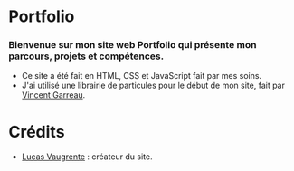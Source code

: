 # Portfolio

### Bienvenue sur mon site web Portfolio qui présente mon parcours, projets et compétences.
- Ce site a été fait en HTML, CSS et JavaScript fait par mes soins.
- J'ai utilisé une librairie de particules pour le début de mon site, fait par [Vincent Garreau](https://github.com/VincentGarreau "Mon compte GitHub").

# Crédits
- [Lucas Vaugrente](https://github.com/Luvey35 "Mon compte GitHub") : créateur du site.
